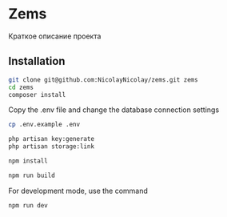 # Zems

Краткое описание проекта

## Installation

```bash
git clone git@github.com:NicolayNicolay/zems.git zems
cd zems
composer install
```

Copy the .env file and change the database connection settings

```bash
cp .env.example .env
```

```bash
php artisan key:generate
php artisan storage:link
```

```bash
npm install
```

```bash
npm run build
```

For development mode, use the command

```bash
npm run dev
```

